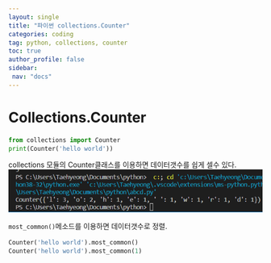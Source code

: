 ```yaml
---
layout: single
title: "파이썬 collections.Counter"
categories: coding
tag: python, collections, counter
toc: true
author_profile: false
sidebar:
 nav: "docs"
---
```


# Collections.Counter

```python
from collections import Counter
print(Counter('hello world'))
```
collections 모듈의 Counter클래스를 이용하면 데이터갯수를 쉽게 셀수 있다.
![image description](https://github.com/tehyoyee/tehyoyee.github.io/blob/master/images/Counter.png)

`most_common()`메소드를 이용하면 데이터갯수로 정렬.
```python
Counter('hello world').most_common()
Counter('hello world').most_common(1)
```